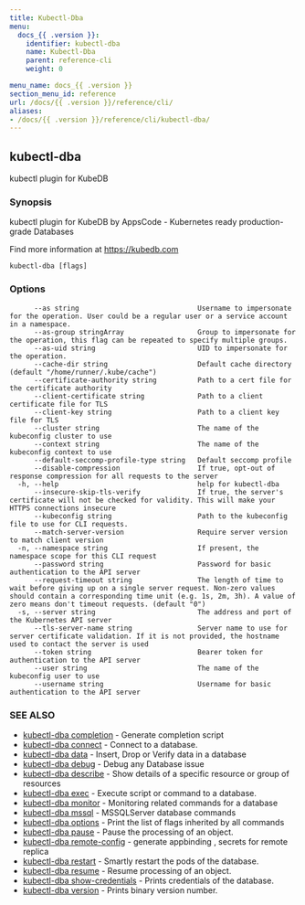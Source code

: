 ```yaml
---
title: Kubectl-Dba
menu:
  docs_{{ .version }}:
    identifier: kubectl-dba
    name: Kubectl-Dba
    parent: reference-cli
    weight: 0

menu_name: docs_{{ .version }}
section_menu_id: reference
url: /docs/{{ .version }}/reference/cli/
aliases:
- /docs/{{ .version }}/reference/cli/kubectl-dba/
---
```

## kubectl-dba

kubectl plugin for KubeDB

### Synopsis

kubectl plugin for KubeDB by AppsCode - Kubernetes ready production-grade Databases

 Find more information at https://kubedb.com

```
kubectl-dba [flags]
```

### Options

```
      --as string                             Username to impersonate for the operation. User could be a regular user or a service account in a namespace.
      --as-group stringArray                  Group to impersonate for the operation, this flag can be repeated to specify multiple groups.
      --as-uid string                         UID to impersonate for the operation.
      --cache-dir string                      Default cache directory (default "/home/runner/.kube/cache")
      --certificate-authority string          Path to a cert file for the certificate authority
      --client-certificate string             Path to a client certificate file for TLS
      --client-key string                     Path to a client key file for TLS
      --cluster string                        The name of the kubeconfig cluster to use
      --context string                        The name of the kubeconfig context to use
      --default-seccomp-profile-type string   Default seccomp profile
      --disable-compression                   If true, opt-out of response compression for all requests to the server
  -h, --help                                  help for kubectl-dba
      --insecure-skip-tls-verify              If true, the server's certificate will not be checked for validity. This will make your HTTPS connections insecure
      --kubeconfig string                     Path to the kubeconfig file to use for CLI requests.
      --match-server-version                  Require server version to match client version
  -n, --namespace string                      If present, the namespace scope for this CLI request
      --password string                       Password for basic authentication to the API server
      --request-timeout string                The length of time to wait before giving up on a single server request. Non-zero values should contain a corresponding time unit (e.g. 1s, 2m, 3h). A value of zero means don't timeout requests. (default "0")
  -s, --server string                         The address and port of the Kubernetes API server
      --tls-server-name string                Server name to use for server certificate validation. If it is not provided, the hostname used to contact the server is used
      --token string                          Bearer token for authentication to the API server
      --user string                           The name of the kubeconfig user to use
      --username string                       Username for basic authentication to the API server
```

### SEE ALSO

* [kubectl-dba completion](/docs/reference/cli/kubectl-dba_completion.md)	 - Generate completion script
* [kubectl-dba connect](/docs/reference/cli/kubectl-dba_connect.md)	 - Connect to a database.
* [kubectl-dba data](/docs/reference/cli/kubectl-dba_data.md)	 - Insert, Drop or Verify data in a database
* [kubectl-dba debug](/docs/reference/cli/kubectl-dba_debug.md)	 - Debug any Database issue
* [kubectl-dba describe](/docs/reference/cli/kubectl-dba_describe.md)	 - Show details of a specific resource or group of resources
* [kubectl-dba exec](/docs/reference/cli/kubectl-dba_exec.md)	 - Execute script or command to a database.
* [kubectl-dba monitor](/docs/reference/cli/kubectl-dba_monitor.md)	 - Monitoring related commands for a database
* [kubectl-dba mssql](/docs/reference/cli/kubectl-dba_mssql.md)	 - MSSQLServer database commands
* [kubectl-dba options](/docs/reference/cli/kubectl-dba_options.md)	 - Print the list of flags inherited by all commands
* [kubectl-dba pause](/docs/reference/cli/kubectl-dba_pause.md)	 - Pause the processing of an object.
* [kubectl-dba remote-config](/docs/reference/cli/kubectl-dba_remote-config.md)	 - generate appbinding , secrets for remote replica
* [kubectl-dba restart](/docs/reference/cli/kubectl-dba_restart.md)	 - Smartly restart the pods of the database.
* [kubectl-dba resume](/docs/reference/cli/kubectl-dba_resume.md)	 - Resume processing of an object.
* [kubectl-dba show-credentials](/docs/reference/cli/kubectl-dba_show-credentials.md)	 - Prints credentials of the database.
* [kubectl-dba version](/docs/reference/cli/kubectl-dba_version.md)	 - Prints binary version number.

